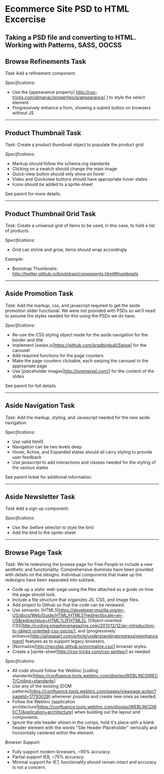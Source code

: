 Ecommerce Site PSD to HTML Excercise 
==================================


Taking a PSD file and converting to HTML.
Working with Patterns, SASS, OOCSS
----------------------------------------
Browse Refinements Task
----------------------------------------
*Task*
Add a refinement component.

*Specifications:*
* Use the [appearance property| http://css-tricks.com/almanac/properties/a/appearance/ ] to style the select element
* Progressively enhance a form, showing a submit button on browsers without JS

----------------------------------------
Product Thumbnail Task
----------------------------------------
*Task:*
Create a product thumbnail object to populate the product grid

*Specifications:*
* Markup should follow the schema.org standards
* Clicking on a swatch should change the main image
* Quick-view button should only show on hover
* Video and Quickview buttons should have appropriate hover states
* Icons should be added to a sprite-sheet

See parent for more details.

----------------------------------------
Product Thumbnail Grid Task
----------------------------------------
*Task:*
Create a universal grid of items to be used, in this case, to hold a list of products.

*Specifications:*
* Grid can shrink and grow, items should wrap accordingly

*Example:*
* Bootstrap Thumbnails: http://twitter.github.io/bootstrap/components.html#thumbnails


----------------------------------------
Aside Promotion Task
----------------------------------------
*Task:*
Add the markup, css, and javascript required to get the aside promotion slider functional. We were not provided with PSDs so we'll need to assume the styles needed for this using the PSDs we do have.

*Specifications:*
* Re-use the CSS styling object made for the aside navigation for the border and title
* Implement [swipe.js|https://github.com/bradbirdsall/Swipe] for the carousel
* Add required functions for the page counters
* Make the page counters clickable, each swiping the carousel to the appropriate page
* Use [placeholder images|http://lorempixel.com/] for the content of the slides


See parent for full details

----------------------------------------
Aside Navigation Task
----------------------------------------
*Task:*
Add the markup, styling, and Javascript needed for the new aside navigation.

*Specifications:*
* Use valid html5
* Navigation can be two levels deep
* Hover, Active, and Expanded states should all carry styling to provide user feedback
* Use javascript to add interactions and classes needed for the styling of the various states

See parent ticket for additional information.

----------------------------------------
Aside Newsletter Task
----------------------------------------
*Task*
Add a sign up component.

*Specifications*
* Use the :before selector to style the bird
* Add the bird to the sprite-sheet


----------------------------------------
Browse Page Task
----------------------------------------
*Task:*
We're redesining the browse page for Free People to include a new aesthetic and functionality. Comprehensive dummies have been provided with details on the designs. Individual components that make up the redesigns have been separated into subtask.

* Code up a static web-page using the files attached as a guide on how the page should look. 
* Include a file structure that organizes JS, CSS, and Image files.
* Add project to Github so that the code can be reviewed.
* Use semantic [HTML5|https://developer.mozilla.org/en-US/docs/Web/Guide/HTML/HTML5?redirectlocale=en-US&redirectslug=HTML%2FHTML5], [Object-oriented CSS|http://coding.smashingmagazine.com/2011/12/12/an-introduction-to-object-oriented-css-oocss/], and [progressively enhance|http://alistapart.com/article/understandingprogressiveenhancement] features as to support legacy browsers.
* [Normalize|http://necolas.github.io/normalize.css/] browser styles.
* Create a [sprite-sheet|http://css-tricks.com/css-sprites/] as needed.

*Specifications:*
* All code should follow the Weblinc [coding standards|https://confluence.tools.weblinc.com/display/WEBLINCDIRECT/Coding+standards]
* Use any of the existing [DOM patterns|https://confluence.tools.weblinc.com/pages/viewpage.action?pageId=17793029] whenever possible and create new ones as needed.
* Follow the Weblinc [application architecture|https://confluence.tools.weblinc.com/display/WEBLINCDIRECT/Application+architecture] when building out the layout and components.
* Ignore the site header shown in the comps, hold it's place with a blank header element with the words "Site Header Placeholder" vertically and horizontally centered within the element.

*Browser Support:*
* Fully support modern browsers, ~95% accuracy.
* Partial support IE8, ~75% accuracy.
* Minimal support for IE7, functionality should remain intact and accuracy is not a concern.


